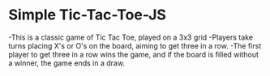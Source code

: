 # Simple Tic-Tac-Toe-JS
  -This is a classic game of Tic Tac Toe, played on a 3x3 grid
  -Players take turns placing X's or O's on the board, aiming to get three in a row.
  -The first player to get three in a row wins the game, and if the board is filled without a winner, the game ends in a draw.
